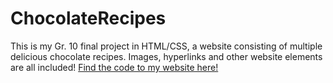 # ChocolateRecipes
This is my Gr. 10 final project in HTML/CSS, a website consisting of multiple delicious chocolate recipes. Images, hyperlinks and other website elements are all included! <a href=index.html> Find the code to my website here! </a>
